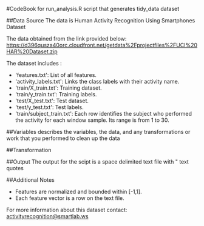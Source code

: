 #CodeBook for run_analysis.R script that generates tidy_data dataset


##Data Source
The data is Human Activity Recognition Using Smartphones Dataset	

The data obtained from the link provided below:
https://d396qusza40orc.cloudfront.net/getdata%2Fprojectfiles%2FUCI%20HAR%20Dataset.zip 

The dataset includes :
- 'features.txt': List of all features.
- 'activity_labels.txt': Links the class labels with their activity name.
- 'train/X_train.txt': Training dataset.
- 'train/y_train.txt': Training labels.
- 'test/X_test.txt': Test dataset.
- 'test/y_test.txt': Test labels.
- 'train/subject_train.txt': Each row identifies the subject who performed the activity for each window sample. Its range is from 1 to 30. 


##Variables
describes the variables, the data, and any transformations or work that you performed to clean up the data 


##Transformation


##Output
The output for the scipt is a space delimited text file with " text quotes


##Additional Notes 

- Features are normalized and bounded within [-1,1].
- Each feature vector is a row on the text file.

For more information about this dataset contact: activityrecognition@smartlab.ws